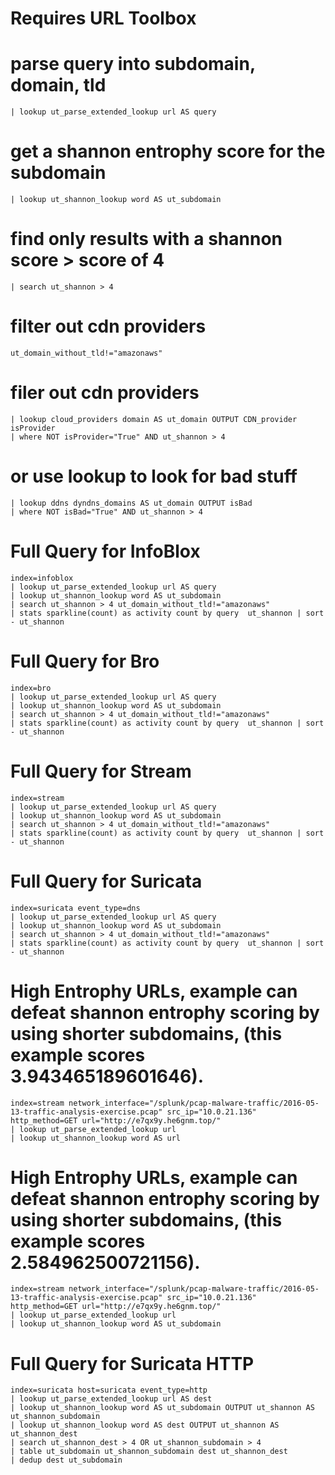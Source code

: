 # Requires URL Toolbox

# parse query into subdomain, domain, tld
`| lookup ut_parse_extended_lookup url AS query`

# get a shannon entrophy score for the subdomain
`| lookup ut_shannon_lookup word AS ut_subdomain`

# find only results with a shannon score > score of 4
`| search ut_shannon > 4`

# filter out cdn providers
`ut_domain_without_tld!="amazonaws"`


# filer out cdn providers
```
| lookup cloud_providers domain AS ut_domain OUTPUT CDN_provider isProvider
| where NOT isProvider="True" AND ut_shannon > 4
```
#  or use lookup to look for bad stuff
```
| lookup ddns dyndns_domains AS ut_domain OUTPUT isBad
| where NOT isBad="True" AND ut_shannon > 4
```
# Full Query for InfoBlox
```
index=infoblox 
| lookup ut_parse_extended_lookup url AS query
| lookup ut_shannon_lookup word AS ut_subdomain
| search ut_shannon > 4 ut_domain_without_tld!="amazonaws" 
| stats sparkline(count) as activity count by query  ut_shannon | sort - ut_shannon
```
# Full Query for Bro
```
index=bro 
| lookup ut_parse_extended_lookup url AS query
| lookup ut_shannon_lookup word AS ut_subdomain
| search ut_shannon > 4 ut_domain_without_tld!="amazonaws" 
| stats sparkline(count) as activity count by query  ut_shannon | sort - ut_shannon
```
# Full Query for Stream
```
index=stream 
| lookup ut_parse_extended_lookup url AS query
| lookup ut_shannon_lookup word AS ut_subdomain
| search ut_shannon > 4 ut_domain_without_tld!="amazonaws" 
| stats sparkline(count) as activity count by query  ut_shannon | sort - ut_shannon
```
# Full Query for Suricata
```
index=suricata event_type=dns
| lookup ut_parse_extended_lookup url AS query
| lookup ut_shannon_lookup word AS ut_subdomain
| search ut_shannon > 4 ut_domain_without_tld!="amazonaws" 
| stats sparkline(count) as activity count by query  ut_shannon | sort - ut_shannon
```

# High Entrophy URLs, example can defeat shannon entrophy scoring by using shorter subdomains, (this example scores 3.943465189601646).
```
index=stream network_interface="/splunk/pcap-malware-traffic/2016-05-13-traffic-analysis-exercise.pcap" src_ip="10.0.21.136" http_method=GET url="http://e7qx9y.he6gnm.top/"
| lookup ut_parse_extended_lookup url
| lookup ut_shannon_lookup word AS url
```

# High Entrophy URLs, example can defeat shannon entrophy scoring by using shorter subdomains, (this example scores 2.584962500721156).
```
index=stream network_interface="/splunk/pcap-malware-traffic/2016-05-13-traffic-analysis-exercise.pcap" src_ip="10.0.21.136" http_method=GET url="http://e7qx9y.he6gnm.top/"
| lookup ut_parse_extended_lookup url
| lookup ut_shannon_lookup word AS ut_subdomain
```

# Full Query for Suricata HTTP
```
index=suricata host=suricata event_type=http  
| lookup ut_parse_extended_lookup url AS dest 
| lookup ut_shannon_lookup word AS ut_subdomain OUTPUT ut_shannon AS ut_shannon_subdomain 
| lookup ut_shannon_lookup word AS dest OUTPUT ut_shannon AS ut_shannon_dest 
| search ut_shannon_dest > 4 OR ut_shannon_subdomain > 4 
| table ut_subdomain ut_shannon_subdomain dest ut_shannon_dest   
| dedup dest ut_subdomain
```
